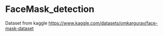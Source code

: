 # FaceMask_detection
Dataset from kaggle
https://www.kaggle.com/datasets/omkargurav/face-mask-dataset
